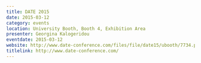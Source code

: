```yaml
---
title: DATE 2015
date: 2015-03-12
category: events
location: University Booth, Booth 4, Exhibition Area
presenter: Georgina Kalogeridou
eventdate: 2015-03-12
website: http://www.date-conference.com/files/file/date15/ubooth/7734.pdf
titlelink: http://www.date-conference.com/
---
```

